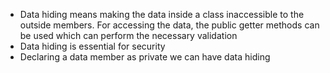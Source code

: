 - Data hiding means making the data inside a class inaccessible to the outside members. For accessing the data, the public getter methods can be used which can perform the necessary validation
- Data hiding is essential for security
- Declaring a data member as private we can have data hiding